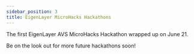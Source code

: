 ```yaml
---
sidebar_position: 3
title: EigenLayer MicroHacks Hackathons
---
```


The first EigenLayer AVS MicroHacks Hackathon wrapped up on June 21.

Be on the look out for more future hackathons soon!

<!-- ### Season 1 May 27 - June 17 2024

AVS MicroHacks are mini-hackathons targeted at specific focus areas.

The first AVS MicroHacks starts now and is focused on making AVS development easier and more approachable for developers from all backgrounds.

Season 1 of AVS MicroHacks will last 21 days with $50,000.00 in prizes, lasting from May 27 2024 to June 17 2024.

All participants with qualifying entries will also receive EigenLayer swag packs 🎒.

2 individual winners will also receive an all expenses paid trip to [ETHCC](https://ethcc.io/) in Brussels.

Sign up to participate: [https://avsmicrohacks.eigenlayer.xyz](https://avsmicrohacks.eigenlayer.xyz).

### About

AVS MicroHacks are mini-hackathons targeted at specific focus areas.

The first season of MicroHacks will have the following 2 tracks and prize pools:

### Track 1 - AVS Reference Architectures and tooling

- First prize $12.500 USDC plus 1 ticket and trip to ETHCC, dinner with team
- Second prize $7,500 USDC
- Third prize $5,000 USDC
- Fourth prize $2,500 USDC
- Fifth prize $2,500 USDC

To be eligible, you must open source your code and share your project on X and / or Farcaster or Lens.

#### Ideas

This track will be focused on building example AVSs, reference architectures that other developers can use to build out their own custom AVSs, or any tooling that makes building AVSs easier.

Anything that accomplished the above objective is eligible, but if you're looking for ideas here are a few:

**Reference architectures in Go, Rust, or TypeScript/JavaScript**
1. More advanced "Hello worlds"
2. Oracles
3. Off-chain data verification (i.e. sports scores or election data)
4. Coprocessors
5. AI execution
6. Databases
7. IPFS pinning
8. Permanent file storage
9. Data archival
10. FHE
11. Execution environments

**Developer tooling**
1. SDKs
2. CLIs and scaffolding tools
3. Services

#### Track 1 juding criteria
1. Documentation - the better the documentation the higher the score.
2. Code quality - well organized and readable code will score higher.
3. Extensibility - how easy can a developer use this to build out their own idea?
4. DX - does the project provide a high quality developer experience?

### Track 2 - AVS Education Hackathon - Tutorials, videos, & guides on EigenLayer AVSs

- First prize 7,500 USDC plus 1 ticket and trip to ETHCC, dinner with team
- Second prize 5,000 USDC
- Third prize 2,500 USDC
- Fourth prize 2,500 USDC
- Fifth prize 2,500 USDC

This track is focused on educating developers on all things AVSs - technical deep dives, how to build them, and how to use them. Including education about AVSs already live on mainnet.

Submissions can be in the form of a video, blog post, social media post, or really any publicly viewable digital content.

To be eligible, you must share your work on X and / or Farcaster / Lens.

#### Track 2 juding criteria
1. Accuracy: Information provided should be factually correct and well-researched.
2. Clarity: Concepts should be explained clearly and concisely, avoiding unnecessary jargon.
3. Depth: The material should cover the topic thoroughly, providing enough detail to be informative.
4. Relevance: The content should be relevant to the target audience and meet their learning needs.
5. Engagement: The material should be engaging and hold the audience's attention.
6. Practicality: The content should offer practical insights, tips, or steps that the audience can apply.

### 📅 Key Dates:

- Kickoff: May 27
- Submission Deadline: June 17
- Winners announced: June 21

### 📝 How it works

1. Sign up to participate in the hackathon
2. Next you will receive an email confirmation.
3. You'll be invited to a private Telegram group with other Season 1 hackers and EigenLayer team members to help answer any questions along the way.
4. Submit your project [here](https://airtable.com/appnYZo360sWuEYLS/shrR5gTmYShzhS0GE) by 23:59 PST on June 17. You should receive a confirmation email that your project was submitted successfully. If you do not receive this email, reach out to a moderator on Telegram to confirm your project has successfully been submitted.
5. You will be notified directly if you have won a prize. Project winners will also be announced on social media by June 24.
6. Swag will be shipped to you within 60 days of the end of the hackathon.

### FAQ

1. Can I submit multiple projects - Yes.
2. If I submitted my project to other hackathons is it eligible for this hackathon - Yes.
3. Can I submit a project I started working on before the hackathon started - yes, as long as a reasonable portion of work was done during the time of this hackathon.
4. Will I be eligible for future hackathons or retroactive funding if I participate and / or win a prize in AVS MicroHacks Season 1 Hackathon? Yes.

Stay updated by coming back to this page or by following [@buildoneigen](https://x.com/buildoneigen/).

Additional learning resources for hackers available at [https://github.com/Layr-Labs/awesome-avs](https://github.com/Layr-Labs/awesome-avs).

Hackathon Terms of Service are available [here](https://docs.google.com/document/d/1WsTcO9gmFQHe_mUlySvNfxlESEZxHkea). -->